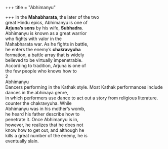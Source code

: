 +++
title = "Abhimanyu"

+++
In the **Mahabharata**, the later of the two  
great Hindu epics, Abhimanyu is one of  
**Arjuna’s sons** by his wife, **Subhadra**.  
Abhimanyu is known as a great warrior  
who fights with valor in the  
Mahabharata war. As he fights in battle,  
he enters the enemy’s **chakravyuha**  
formation, a battle array that is widely  
believed to be virtually impenetrable.  
According to tradition, Arjuna is one of  
the few people who knows how to  
2  
Abhimanyu  
Dancers performing in the Kathak style. Most Kathak performances include dances in the abhinaya genre,  
in which performers use dance to act out a story from religious literature.  
counter the chakravyuha. While  
Abhimanyu was in his mother’s womb,  
he heard his father describe how to  
penetrate it. Once Abhimanyu is in,  
however, he realizes that he does not  
know how to get out, and although he  
kills a great number of the enemy, he is  
eventually slain.